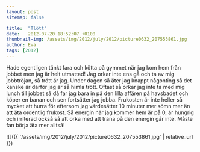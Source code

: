 ```yaml
---
layout: post
sitemap: false

title:  "Tlött"
date:   2012-07-20 18:52:07 +0100
thumbnail-img: /assets/img/2012/july/2012/picture0632_207553861.jpg
author: Eva
tags: [2012]
---
```


Hade egentligen tänkt fara och kötta på gymmet när jag kom hem från jobbet men jag är helt utmattad! Jag orkar inte ens gå och ta av mig jobbtröjan, så trött är jag. Under dagen så äter jag knappt någonting så det kanske är därför jag är så himla trött. Oftast så orkar jag inte ta med mig lunch till jobbet så då far jag bara in på den lilla affären på havsbadet och köper en banan och sen fortsätter jag jobba. Frukosten är inte heller så mycket att hurra för eftersom jag värdesätter 10 minuter mer sömn mer än att äta ordentlig frukost. Så energin när jag kommer hem är på 0, är hungrig och irriterad också så att orka med att träna på den energin går inte. Måste fan börja äta mer alltså!

![]({{ '/assets/img/2012/july/2012/picture0632_207553861.jpg'  | relative_url }})

